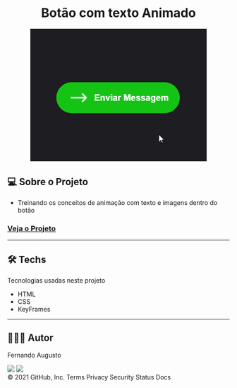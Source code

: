 <h1 align="center">Botão com texto Animado</h1>
<p align="center">
    <img src="./.github/animation.gif" >
</p>


## 💻 Sobre o Projeto

- Treinando os conceitos de animação com texto e imagens dentro do botão

<h3>
    <a href="https://fernandoaugustodev.github.io/churrascometro" target="_blank" >Veja o Projeto</a>
</h3>

---

## 🛠 Techs

Tecnologias usadas neste projeto

- HTML
- CSS
- KeyFrames

---

## 👨🏼‍💻 Autor

Fernando Augusto 

 <a href = "mailto:fernandoaugusto883@gmail.com"><img src="https://img.shields.io/badge/-Gmail-%23333?style=for-the-badge&logo=gmail&logoColor=white"        target="_blank"></a>
 <a href="https://www.linkedin.com/in/fernando-augusto-a4ab42164/" target="_blank"><img src="https://img.shields.io/badge/-LinkedIn-%230077B5?style=for-the-badge&logo=linkedin&logoColor=white" target="_blank"></a> 
<br>
© 2021 GitHub, Inc.
Terms Privacy Security Status Docs
